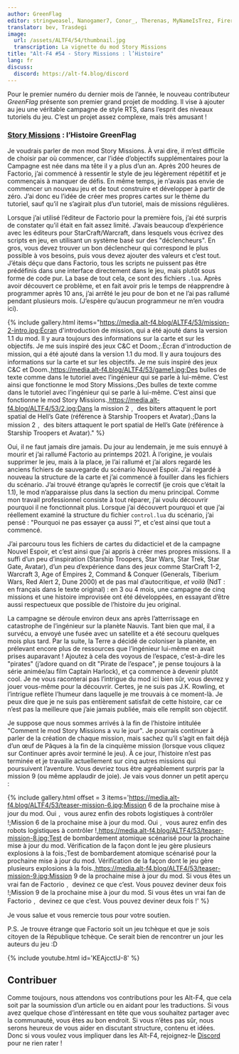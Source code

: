 ```yaml
---
author: GreenFlag
editor: stringweasel, Nanogamer7, Conor_, Therenas, MyNameIsTrez, Firerazer
translator: bev, Trasdegi
image:
  url: /assets/ALTF4/54/thumbnail.jpg
  transcription: La vignette du mod Story Missions
title: "Alt-F4 #54 - Story Missions : l’Histoire"
lang: fr
discuss:
  discord: https://alt-f4.blog/discord
---
```


Pour le premier numéro du dernier mois de l’année, le nouveau contributeur *GreenFlag* présente son premier grand projet de modding. Il vise à ajouter au jeu une véritable campagne de style RTS, dans l’esprit des niveaux tutoriels du jeu. C’est un projet assez complexe, mais très amusant !

### [Story Missions](https://mods.factorio.com/mod/Story-Missions) : l’Histoire <author>GreenFlag</author>

Je voudrais parler de mon mod Story Missions. À vrai dire, il m’est difficile de choisir par où commencer, car l’idée d’objectifs supplémentaires pour la Campagne est née dans ma tête il y a plus d’un an. Après 200 heures de Factorio, j’ai commencé à ressentir le style de jeu légèrement répétitif et je commençais à manquer de défis. En même temps, je n’avais pas envie de commencer un nouveau jeu et de tout construire et développer à partir de zéro. J’ai donc eu l’idée de créer mes propres cartes sur le thème du tutoriel, sauf qu’il ne s’agirait plus d’un tutoriel, mais de missions régulières.

Lorsque j’ai utilisé l’éditeur de Factorio pour la première fois, j’ai été surpris de constater qu’il était en fait assez limité. J’avais beaucoup d’expérience avec les éditeurs pour StarCraft/Warcraft, dans lesquels vous écrivez des scripts en jeu, en utilisant un système basé sur des "déclencheurs". En gros, vous devez trouver un bon déclencheur qui correspond le plus possible à vos besoins, puis vous devez ajouter des valeurs et c’est tout. J’étais déçu que dans Factorio, tous les scripts ne puissent pas être prédéfinis dans une interface directement dans le jeu, mais plutôt sous forme de code pur. La base de tout cela, ce sont des fichiers `.lua`. Après avoir découvert ce problème, et en fait avoir pris le temps de réapprendre à programmer après 10 ans, j’ai arrêté le jeu pour de bon et ne l’ai pas rallumé pendant plusieurs mois. (J’espère qu’aucun programmeur ne m’en voudra ici).

{% include gallery.html items="https://media.alt-f4.blog/ALTF4/53/mission-2-intro.jpg;Écran d'introduction de mission⹁ qui a été ajouté dans la version 1.1 du mod. Il y aura toujours des informations sur la carte et sur les objectifs. Je me suis inspiré des jeux C&C et Doom.;.Écran d'introduction de mission⹁ qui a été ajouté dans la version 1.1 du mod. Il y aura toujours des informations sur la carte et sur les objectifs. Je me suis inspiré des jeux C&C et Doom.,https://media.alt-f4.blog/ALTF4/53/game1.jpg;Des bulles de texte comme dans le tutoriel avec l’ingénieur qui se parle à lui-même. C’est ainsi que fonctionne le mod Story Missions.;Des bulles de texte comme dans le tutoriel avec l’ingénieur qui se parle à lui-même. C’est ainsi que fonctionne le mod Story Missions.,https://media.alt-f4.blog/ALTF4/53/2.jpg;Dans la mission 2﹐ des biters attaquent le port spatial de Hell’s Gate (référence à Starship Troopers et Avatar).;Dans la mission 2﹐ des biters attaquent le port spatial de Hell’s Gate (référence à Starship Troopers et Avatar)." %}

Oui, il ne faut jamais dire jamais. Du jour au lendemain, je me suis ennuyé à mourir et j’ai rallumé Factorio au printemps 2021. À l’origine, je voulais supprimer le jeu, mais à la place, je l’ai rallumé et j’ai alors regardé les anciens fichiers de sauvegarde du scénario Nouvel Espoir. J’ai regardé à nouveau la structure de la carte et j’ai commencé à fouiller dans les fichiers du scénario. J’ai trouvé étrange qu’après le correctif (je crois que c’était la 1.1), le mod n’apparaisse plus dans la section du menu principal. Comme mon travail professionnel consiste à tout réparer, j’ai voulu découvrir pourquoi il ne fonctionnait plus. Lorsque j’ai découvert pourquoi et que j’ai réellement examiné la structure du fichier `control.lua` du scénario, j’ai pensé : "Pourquoi ne pas essayer ça aussi ?", et c’est ainsi que tout a commencé.

J’ai parcouru tous les fichiers de cartes du didacticiel et de la campagne Nouvel Espoir, et c’est ainsi que j’ai appris à créer mes propres missions. Il a suffi d’un peu d’inspiration (Starship Troopers, Star Wars, Star Trek, Star Gate, Avatar), d’un peu d’expérience dans des jeux comme StarCraft 1-2, Warcraft 3, Age of Empires 2, Command & Conquer (Generals, Tiberium Wars, Red Alert 2, Dune 2000) et de pas mal d’autocritique, *et voilà* (NdT : en français dans le texte original) : en 3 ou 4 mois, une campagne de cinq missions et une histoire improvisée ont été développées, en essayant d’être aussi respectueux que possible de l’histoire du jeu original.

La campagne se déroule environ deux ans après l’atterrissage en catastrophe de l’ingénieur sur la planète Nauvis. Tant bien que mal, il a survécu, a envoyé une fusée avec un satellite et a été secouru quelques mois plus tard. Par la suite, la Terre a décidé de coloniser la planète, en prélevant encore plus de ressources que l’ingénieur lui-même en avait prises auparavant ! Ajoutez à cela des voyous de l’espace, c’est-à-dire les "pirates" (j’adore quand on dit "Pirate de l’espace", je pense toujours à la série animée/au film Captain Harlock), et ça commence à devenir plutôt cool. Je ne vous raconterai pas l’intrigue du mod ici bien sûr, vous devrez y jouer vous-même pour la découvrir. Certes, je ne suis pas J.K. Rowling, et l’intrigue reflète l’humeur dans laquelle je me trouvais à ce moment-là. Je peux dire que je ne suis pas entièrement satisfait de cette histoire, car ce n’est pas la meilleure que j’aie jamais publiée, mais elle remplit son objectif.

Je suppose que nous sommes arrivés à la fin de l’histoire intitulée "Comment le mod Story Missions a vu le jour". Je pourrais continuer à parler de la création de chaque mission, mais sachez qu’il s’agit en fait déjà d’un œuf de Pâques à la fin de la cinquième mission (lorsque vous cliquez sur Continuer après avoir terminé le jeu). À ce jour, l’histoire n’est pas terminée et je travaille actuellement sur cinq autres missions qui poursuivent l’aventure. Vous devriez tous être agréablement surpris par la mission 9 (ou même applaudir de joie). Je vais vous donner un petit aperçu :

{% include gallery.html offset = 3 items='https://media.alt-f4.blog/ALTF4/53/teaser-mission-6.jpg;Mission 6 de la prochaine mise à jour du mod. Oui﹐ vous aurez enfin des robots logistiques à contrôler !;Mission 6 de la prochaine mise à jour du mod. Oui﹐ vous aurez enfin des robots logistiques à contrôler !,https://media.alt-f4.blog/ALTF4/53/teaser-mission-8.jpg;Test de bombardement atomique scénarisé pour la prochaine mise à jour du mod. Vérification de la façon dont le jeu gère plusieurs explosions à la fois.;Test de bombardement atomique scénarisé pour la prochaine mise à jour du mod. Vérification de la façon dont le jeu gère plusieurs explosions à la fois.,https://media.alt-f4.blog/ALTF4/53/teaser-mission-9.jpg;Mission 9 de la prochaine mise à jour du mod. Si vous êtes un vrai fan de Factorio﹐ devinez ce que c’est. Vous pouvez deviner deux fois !;Mission 9 de la prochaine mise à jour du mod. Si vous êtes un vrai fan de Factorio﹐ devinez ce que c’est. Vous pouvez deviner deux fois !' %}

Je vous salue et vous remercie tous pour votre soutien.

P.S. Je trouve étrange que Factorio soit un jeu tchèque et que je sois citoyen de la République tchèque. Ce serait bien de rencontrer un jour les auteurs du jeu :D

{% include youtube.html id='KEAjcctlJ-8' %}

## Contribuer

Comme toujours, nous attendons vos contributions pour les Alt-F4, que cela soit par la soumission d’un article ou en aidant pour les traductions. Si vous avez quelque chose d’intéressant en tête que vous souhaitez partager avec la communauté, vous êtes au bon endroit. Si vous n’êtes pas sûr, nous serons heureux de vous aider en discutant structure, contenu et idées. Donc si vous voulez vous impliquer dans les Alt-F4, rejoignez-le [Discord](https://alt-f4.blog/discord) pour ne rien rater !
